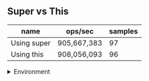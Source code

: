 ## Super vs This

|name|ops/sec|samples|
|-|-|-|
|Using super|905,667,383|97|
|Using this|908,056,093|96|


<details>
<summary>Environment</summary>

* __Machine:__ linux x64 | 4 vCPUs | 15.2GB Mem
* __Run:__ Fri May 03 2024 19:21:13 GMT+0000 (Coordinated Universal Time)
</details>

<!--
{"environment":{"platform":"linux","arch":"x64","cpus":4,"totalMemory":15.245216369628906},"benchmarks":[{"name":"Using super","opsSec":905667382.5207238,"samples":7},{"name":"Using this","opsSec":908056093.4689981,"samples":6}]}-->
